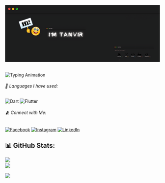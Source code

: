 <div align="left">
<img src="/cover.png" alt="image">
</div> </br>


<!-- animation-taxt -->
<p align="left">
  <img src="https://readme-typing-svg.demolab.com?font=Fira+Code&pause=1000&width=435&lines=🌱 I’m currently learning Flutter." alt="Typing Animation">
</p>


###### 📌 Languages I have used:
![Dart](https://img.shields.io/badge/dart-%230175C2.svg?style=for-the-badge&logo=dart&logoColor=white) 
![Flutter](https://img.shields.io/badge/Flutter-%2302569B.svg?style=for-the-badge&logo=Flutter&logoColor=white)


###### 🫂 Connect with Me:
[![Facebook](https://img.shields.io/badge/Facebook-%231877F2.svg?logo=Facebook&logoColor=white)](https://facebook.com/ikramulhasantanvir) [![Instagram](https://img.shields.io/badge/Instagram-%23E4405F.svg?logo=Instagram&logoColor=white)](https://instagram.com/ikramulhasantanvir) [![LinkedIn](https://img.shields.io/badge/LinkedIn-%230077B5.svg?logo=linkedin&logoColor=white)](https://linkedin.com/in/ikramulhasantanvir) 


## 📊 GitHub Stats:
 ![](https://github-readme-stats.vercel.app/api?username=ikramulhasantanvir&theme=dark&hide_border=true&include_all_commits=false&count_private=false)<br/>
![](https://github-readme-stats.vercel.app/api/top-langs/?username=ikramulhasantanvir&theme=dark&hide_border=true&include_all_commits=false&count_private=false&layout=compact)

<!-- profile_views -->
[![](https://visitcount.itsvg.in/api?id=ikramulhasantanvir&icon=0&color=0)](https://visitcount.itsvg.in)
